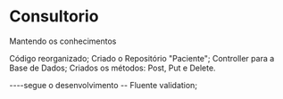 # Consultorio
Mantendo os conhecimentos

Código reorganizado;
Criado o Repositório "Paciente";
Controller para a Base de Dados;
Criados os métodos:  Post, Put e Delete.

----segue o desenvolvimento --
Fluente validation;
